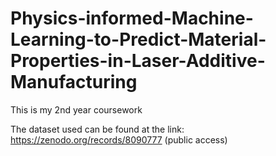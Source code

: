 # Physics-informed-Machine-Learning-to-Predict-Material-Properties-in-Laser-Additive-Manufacturing
This is my 2nd year coursework

The dataset used can be found at the link: https://zenodo.org/records/8090777 (public access)
